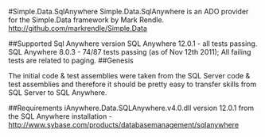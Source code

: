 #Simple.Data.SqlAnywhere
Simple.Data.SqlAnywhere is an ADO provider for the Simple.Data framework by Mark Rendle.
http://github.com/markrendle/Simple.Data

##Supported Sql Anywhere version
SQL Anywhere 12.0.1 - all tests passing.
SQL Anywhere 8.0.3 - 74/87 tests passing (as of Nov 12th 2011); All failing tests are related to paging.
##Genesis

The initial code & test assemblies were taken from the SQL Server code & test assemblies and therefore it should be pretty easy to transfer skills from SQL Server to SQL Anywhere.

##Requirements
iAnywhere.Data.SQLAnywhere.v4.0.dll version 12.0.1 from the SQL Anywhere installation - http://www.sybase.com/products/databasemanagement/sqlanywhere
